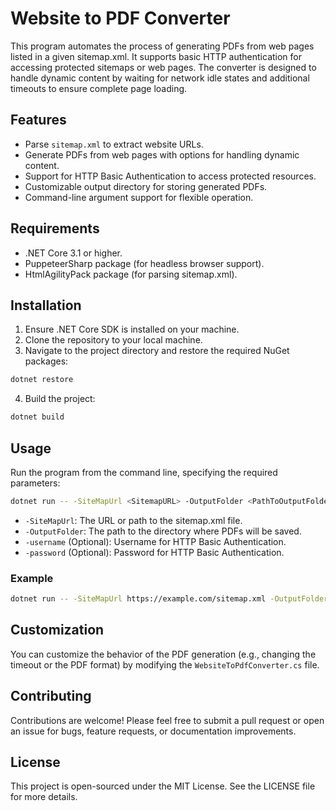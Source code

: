 # Website to PDF Converter

This program automates the process of generating PDFs from web pages listed in a given sitemap.xml. It supports basic HTTP authentication for accessing protected sitemaps or web pages. The converter is designed to handle dynamic content by waiting for network idle states and additional timeouts to ensure complete page loading.

## Features

- Parse `sitemap.xml` to extract website URLs.
- Generate PDFs from web pages with options for handling dynamic content.
- Support for HTTP Basic Authentication to access protected resources.
- Customizable output directory for storing generated PDFs.
- Command-line argument support for flexible operation.

## Requirements

- .NET Core 3.1 or higher.
- PuppeteerSharp package (for headless browser support).
- HtmlAgilityPack package (for parsing sitemap.xml).

## Installation

1. Ensure .NET Core SDK is installed on your machine.
2. Clone the repository to your local machine.
3. Navigate to the project directory and restore the required NuGet packages:

```bash
dotnet restore
```

4. Build the project:

```bash
dotnet build
```

## Usage

Run the program from the command line, specifying the required parameters:

```bash
dotnet run -- -SiteMapUrl <SitemapURL> -OutputFolder <PathToOutputFolder> [-username <Username> -password <Password>]
```

- `-SiteMapUrl`: The URL or path to the sitemap.xml file.
- `-OutputFolder`: The path to the directory where PDFs will be saved.
- `-username` (Optional): Username for HTTP Basic Authentication.
- `-password` (Optional): Password for HTTP Basic Authentication.

### Example

```bash
dotnet run -- -SiteMapUrl https://example.com/sitemap.xml -OutputFolder C:\PDFs
```

## Customization

You can customize the behavior of the PDF generation (e.g., changing the timeout or the PDF format) by modifying the `WebsiteToPdfConverter.cs` file.

## Contributing

Contributions are welcome! Please feel free to submit a pull request or open an issue for bugs, feature requests, or documentation improvements.

## License

This project is open-sourced under the MIT License. See the LICENSE file for more details.

